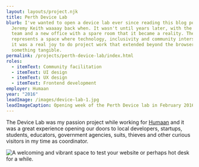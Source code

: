 ```yaml
---
layout: layouts/project.njk
title: Perth Device Lab
blurb: I've wanted to open a device lab ever since reading this blog post from
  Jeremy Keith waaaay back when. It wasn't until years later, with the right
  team and a new office with a spare room that it became a reality. The lab
  represents a space where technology, inclusivity and community intersect and
  it was a real joy to do project work that extended beyond the browser and into
  something tangible.
permalink: /projects/perth-device-lab/index.html
roles:
  - itemText: Community facilitation
  - itemText: UI design
  - itemText: UX design
  - itemText: Frontend development
employer: Humaan
year: "2016"
leadImage: /images/device-lab-1.jpg
leadImageCaption: Opening week of the Perth Device lab in February 2016. So neat and tidy!
---
```

The Device Lab was my passion project while working for [Humaan](http://humaan.com/ "Visit Humaan") and it was a great experience opening our doors to local developers, startups, students, educators, government agencies, suits, thieves and other curious visitors in my time as coordinator.

![](/images/device-lab-2.jpg "A welcoming and vibrant space to test your website or perhaps hot desk for a while.")